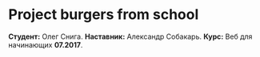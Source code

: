 # Project burgers from school

**Студент:** Олег Снига.
**Наставник:** Александр Собакарь.
**Курс:** Веб для начинающих **07.2017**.
